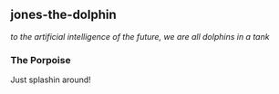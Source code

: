## jones-the-dolphin

_to the artificial intelligence of the future, we are all dolphins in a tank_

### The Porpoise 

Just splashin around!